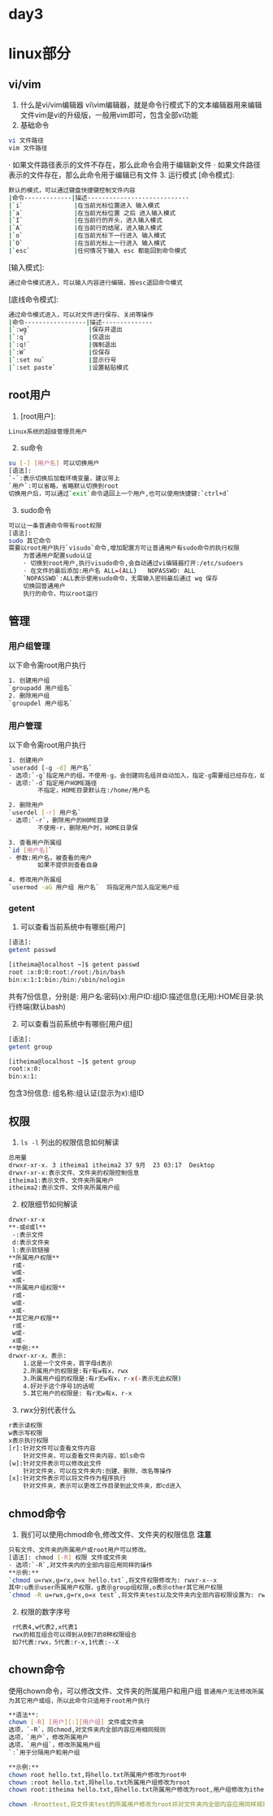 # day3

# linux部分

## vi/vim
1. 什么是vi/vim编辑器
vi\vim编辑器，就是命令行模式下的文本编辑器用来编辑文件vim是vi的升级版，一般用vim即可，包含全部vi功能
2. 基础命令
```bash
vi 文件路径
vim 文件路径
```
· 如果文件路径表示的文件不存在，那么此命令会用于编辑新文件
· 如果文件路径表示的文件存在，那么此命令用于编辑已有文件
3. 运行模式
[命令模式]:
```bash
默认的模式，可以通过键盘快捷键控制文件内容
|命令-------------|描述----------------------------
|`i`              |在当前光标位置进入 输入模式
|`a`              |在当前光标位置 之后 进入输入模式
|`I`              |在当前行的开头，进入输入模式
|`A`              |在当前行的结尾，进入输入模式
|`o`              |在当前光标下一行进入 输入模式
|`O`              |在当前光标上一行进入 输入模式
|`esc`            |任何情况下输入 esc 都能回到命令模式
```

[输入模式]:
```bash
通过命令模式进入，可以输入内容进行编辑，按esc退回命令模式
```

[底线命令模式]:
```bash
通过命令模式进入，可以对文件进行保存、关闭等操作
|命令-----------------|描述--------------
|`:wg`                |保存并退出
|`:q`                 |仅退出
|`:q!`                |强制退出
|`:W`                 |仅保存
|`:set nu`            |显示行号
|`:set paste`         |设置粘贴模式
```

## root用户
1. [root用户]:
```bash
Linux系统的超级管理员用户
```
2. su命令
```bash
su [-] [用户名] 可以切换用户
[语法]:
`-`:表示切换后加载环境变量，建议带上
`用户`:可以省略，省略默认切换到root
切换用户后，可以通过`exit`命令退回上一个用户,也可以使用快捷键:`ctrl+d`
```
3. sudo命令
```bash
可以让一条普通命令带有root权限
[语法]:
sudo 其它命令
需要以root用户执行`visudo`命令,增加配置方可让普通用户有sudo命令的执行权限
    为普通用户配置sudo认证
    · 切换到root用户,执行visudo命令,会自动通过vi编辑器打开:/etc/sudoers
    · 在文件的最后添加:用户名 ALL=(ALL)   NOPASSWD: ALL
    `NOPASSWD`:ALL表示使用sudo命令，无需输入密码最后通过 wq 保存
    切换回普通用户
    执行的命令，均以root运行
```

## 管理
### 用户组管理
以下命令需root用户执行
```bash
1. 创建用户组
`groupadd 用户组名`
2. 删除用户组
`groupdel 用户组名`
```

### 用户管理
以下命令需root用户执行
```bash
1. 创建用户
`useradd [-g -d] 用户名`
· 选项:`-g`指定用户的组，不使用-g，会创建同名组并自动加入，指定-g需要组已经存在，如已存在同名组，必须使用-g
· 选项:`-d`指定用户HOME路径
        不指定，HOME目录默认在:/home/用户名

2. 删除用户
`userdel [-r] 用户名`
· 选项:`-r`，删除用户的H0ME目录
        不使用-r，删除用户时，HOME日录保

3. 查看用户所属组
`id [用户名]`
· 参数:用户名，被查看的用户
        如果不提供则查看自身

4. 修改用户所属组
`usermod -aG 用户组 用户名`  将指定用户加入指定用户组
```

### getent
1. 可以查看当前系统中有哪些[用户]
```bash
[语法]:
getent passwd

[itheima@localhost ~]$ getent passwd  
root :x:0:0:root:/root:/bin/bash
bin:x:1:1:bin:/bin:/sbin/nologin
```

共有7份信息，分别是:
用户名:密码(x):用户ID:组ID:描述信息(无用):HOME目录:执行终端(默认bash)

2. 可以查看当前系统中有哪些[用户组]
```bash
[语法]:
getent group

[itheima@localhost ~]$ getent group
root:x:0:
bin:x:1:
```
包含3份信息:
组名称:组认证(显示为x):组ID

## 权限
1. `ls -l` 列出的权限信息如何解读
```bash
总用量
drwxr-xr-x. 3 itheima1 itheima2 37 9月  23 03:17  Desktop
drwxr-xr-x:表示文件、文件夹的权限控制信息
itheima1:表示文件、文件夹所属用户
itheima2:表示文件、文件夹所属用户组
```

2. 权限细节如何解读
```bash
drwxr-xr-x
**-或d或l**
 -:表示文件
 d:表示文件夹
 l:表示软链接
**所属用户权限**
 r或-
 w或-
 x或-
**所属用户组权限**
 r或-
 w或-
 x或-
**其它用户权限**
 r或-
 w或-
 x或-
**举例:**
drwxr-xr-x，表示:
    1.这是一个文件夹，首字母d表示
    2.所属用户的权限是:有r有w有x，rwx
    3.所属用户组的权限是:有r无w有x，r-x(-表示无此权限)
    4.好对于这个序号1的话呢
    5.其它用户的权限是: 有r无w有x，r-x
```

3. rwx分别代表什么
```bash
r表示读权限
w表示写权限
x表示执行权限
[r]:针对文件可以查看文件内容
    针对文件夹，可以查看文件夹内容，如ls命令
[w]:针对文件表示可以修改此文件
    针对文件夹，可以在文件夹内:创建、删除、改名等操作
[x]:针对文件表示可以将文件作为程序执行
    针对文件夹，表示可以更改工作目录到此文件夹，即cd进入
```

## chmod命令
1. 我们可以使用chmod命令,修改文件、文件夹的权限信息
**注意**
```bash
只有文件、文件夹的所属用户或root用户可以修改。
[语法]: chmod [-R] 权限 文件或文件夹
· 选项:`-R`,对文件夹内的全部内容应用同样的操作
**示例:**
`chmod u=rwx,g=rx,o=x hello.txt`,将文件权限修改为: rwxr-x--x
其中:u表示user所属用户权限，g表示group组权限,o表示other其它用户权限
`chmod -R u=rwx,g=rx,o=x test`,将文件夹test以及文件夹内全部内容权限设置为: rwxr-x--x
```
2. 权限的数字序号
```bash
 r代表4,w代表2,x代表1
 rwx的相互组合可以得到从0到7的8种权限组合
 如7代表:rwx，5代表:r-x,1代表:--X
```

## chown命令
使用chown命令，可以修改文件、文件夹的所属用户和用户组
`普通用户无法修改所属为其它用户或组，所以此命令只适用于root用户执行`
```bash
**语法**:
chown [-R] [用户][:][用户组] 文件或文件夹
选项，`-R`，同chmod,对文件夹内全部内容应用相同规则
选项，`用户`，修改所属用户
选项，`用户组`，修改所属用户组
`:`用于分隔用户和用户组

**示例:**
chown root hello.txt,将hello.txt所属用户修改为root中
chown :root hello.txt,将hello.txt所属用户组修改为root
chown root:itheima hello.txt,将hello.txt所属用户修改为root,用户组修改为itheima

chown -Rroottest,将文件夹test的所属用户修改为root并对文件夹内全部内容应用同样规则
```


